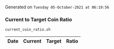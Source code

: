 Generated on `Tuesday 05-October-2021 at 06:19:56`

### Current to Target Coin Ratio
`current_coin_ratio.sh`

Date|Current|Target|Ratio
---|---|---|---
